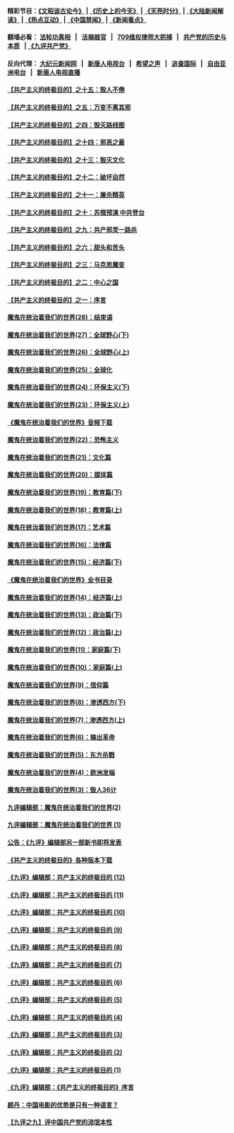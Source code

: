 #### 精彩节目：[《文昭谈古论今》](http://134.209.198.168/wenzhao) | [《历史上的今天》](http://134.209.198.168/today-in-history) | [《天亮时分》](http://134.209.198.168/tianliang) | [《大陆新闻解读》](http://134.209.198.168/ntdtv-comedy) | [《热点互动》](http://134.209.198.168/ntdtv-rdhd)  | [《中国禁闻》](http://134.209.198.168/ntdtv-news) | [《新闻看点》](http://134.209.198.168/news-insight) 

  #### 翻墙必看： [法轮功真相](http://134.209.198.168:10000/videos/truth.html) &nbsp;&nbsp;|&nbsp;&nbsp; [活摘器官](http://134.209.198.168:10000/videos/res/Organs/) &nbsp;&nbsp;|&nbsp;&nbsp; [709维权律师大抓捕](http://134.209.198.168:10000/videos/709/) &nbsp;&nbsp;|&nbsp;&nbsp; [共产党的历史与本质](http://134.209.198.168:10000/videos/ccp.html) &nbsp;&nbsp;| [《九评共产党》](http://134.209.198.168:10000/videos/jiuping/) 

#### 反向代理： [大纪元新闻网](http://134.209.198.168:10080/) &nbsp;&nbsp;|&nbsp;&nbsp; [新唐人电视台](http://134.209.198.168:8000/) &nbsp;&nbsp;|&nbsp;&nbsp; [希望之声](http://134.209.198.168:8200/) &nbsp;&nbsp;|&nbsp;&nbsp; [追查国际](http://134.209.198.168:10010/) &nbsp;&nbsp;|&nbsp;&nbsp; [自由亚洲电台](http://134.209.198.168:9800/) &nbsp;&nbsp;|&nbsp;&nbsp; [新唐人电视直播](http://134.209.198.168/) 

#### [【共产主义的终极目的】之十五：毁人不倦](../pages/nsc422/n11166792.md?t=04080637) 

#### [【共产主义的终极目的】之五：万变不离其邪](../pages/nsc422/n11091285.md?t=04080637) 

#### [【共产主义的终极目的】之四：毁灭路线图](../pages/nsc422/n11086284.md?t=04080637) 

#### [【共产主义的终极目的】之十四：邪恶之最](../pages/nsc422/n11150249.md?t=04080637) 

#### [【共产主义的终极目的】之十三：毁灭文化](../pages/nsc422/n11135227.md?t=04080637) 

#### [【共产主义的终极目的】之十二：破坏自然](../pages/nsc422/n11135214.md?t=04080637) 

#### [【共产主义的终极目的】之十一：屠杀精英](../pages/nsc422/n11118442.md?t=04080637) 

#### [【共产主义的终极目的】之十：苏俄预演 中共登台](../pages/nsc422/n11118424.md?t=04080637) 

#### [【共产主义的终极目的】之九：共产邪灵一路杀](../pages/nsc422/n11114139.md?t=04080637) 

#### [【共产主义的终极目的】之六：甜头和苦头](../pages/nsc422/n11096971.md?t=04080637) 

#### [【共产主义的终极目的】之三：马克思魔变](../pages/nsc422/n11061941.md?t=04080637) 

#### [【共产主义的终极目的】之二：中心之国](../pages/nsc422/n11047728.md?t=04080637) 

#### [【共产主义的终极目的】之一：序言](../pages/nsc422/n11086077.md?t=04080637) 

#### [魔鬼在统治着我们的世界(28)：结束语](../pages/nsc422/n10936246.md?t=04080637) 

#### [魔鬼在统治着我们的世界(27)：全球野心(下)](../pages/nsc422/n10928319.md?t=04080637) 

#### [魔鬼在统治着我们的世界(26)：全球野心(上)](../pages/nsc422/n10900318.md?t=04080637) 

#### [魔鬼在统治着我们的世界(25)：全球化](../pages/nsc422/n10788205.md?t=04080637) 

#### [魔鬼在统治着我们的世界(24)：环保主义(下)](../pages/nsc422/n10695307.md?t=04080637) 

#### [魔鬼在统治着我们的世界(23)：环保主义(上)](../pages/nsc422/n10688613.md?t=04080637) 

#### [《魔鬼在统治着我们的世界》音频下载](../pages/nsc422/n10635553.md?t=04080637) 

#### [魔鬼在统治着我们的世界(22)：恐怖主义](../pages/nsc422/n10614727.md?t=04080637) 

#### [魔鬼在统治着我们的世界(21)：文化篇](../pages/nsc422/n10597706.md?t=04080637) 

#### [魔鬼在统治着我们的世界(20)：媒体篇](../pages/nsc422/n10586579.md?t=04080637) 

#### [魔鬼在统治着我们的世界(19)：教育篇(下)](../pages/nsc422/n10564808.md?t=04080637) 

#### [魔鬼在统治着我们的世界(18)：教育篇(上)](../pages/nsc422/n10526970.md?t=04080637) 

#### [魔鬼在统治着我们的世界(17)：艺术篇](../pages/nsc422/n10499093.md?t=04080637) 

#### [魔鬼在统治着我们的世界(16)：法律篇](../pages/nsc422/n10485969.md?t=04080637) 

#### [魔鬼在统治着我们的世界(15)：经济篇(下)](../pages/nsc422/n10469975.md?t=04080637) 

#### [《魔鬼在统治着我们的世界》全书目录](../pages/nsc422/n10464261.md?t=04080637) 

#### [魔鬼在统治着我们的世界(14)：经济篇(上)](../pages/nsc422/n10457370.md?t=04080637) 

#### [魔鬼在统治着我们的世界(13)：政治篇(下)](../pages/nsc422/n10448270.md?t=04080637) 

#### [魔鬼在统治着我们的世界(12)：政治篇(上)](../pages/nsc422/n10444576.md?t=04080637) 

#### [魔鬼在统治着我们的世界(11)：家庭篇(下)](../pages/nsc422/n10440961.md?t=04080637) 

#### [魔鬼在统治着我们的世界(10)：家庭篇(上)](../pages/nsc422/n10435448.md?t=04080637) 

#### [魔鬼在统治着我们的世界(9)：信仰篇](../pages/nsc422/n10432159.md?t=04080637) 

#### [魔鬼在统治着我们的世界(8)：渗透西方(下)](../pages/nsc422/n10429603.md?t=04080637) 

#### [魔鬼在统治着我们的世界(7)：渗透西方(上)](../pages/nsc422/n10426013.md?t=04080637) 

#### [魔鬼在统治着我们的世界(6)：输出革命](../pages/nsc422/n10421536.md?t=04080637) 

#### [魔鬼在统治着我们的世界(5)：东方杀戮](../pages/nsc422/n10417707.md?t=04080637) 

#### [魔鬼在统治着我们的世界(4)：欧洲发端](../pages/nsc422/n10414890.md?t=04080637) 

#### [魔鬼在统治着我们的世界(3)：毁人36计](../pages/nsc422/n10411583.md?t=04080637) 

#### [九评编辑部：魔鬼在统治着我们的世界(2)](../pages/nsc422/n10410036.md?t=04080637) 

#### [九评编辑部：魔鬼在统治着我们的世界 (1)](../pages/nsc422/n10406825.md?t=04080637) 

#### [公告：《九评》编辑部另一部新书即将发表](../pages/nsc422/n10405104.md?t=04080637) 

#### [《共产主义的终极目的》各种版本下载](../pages/nsc422/n10022138.md?t=04080637) 

#### [《九评》编辑部：共产主义的终极目的 (12)](../pages/nsc422/n9933272.md?t=04080637) 

#### [《九评》编辑部：共产主义的终极目的 (11)](../pages/nsc422/n9924973.md?t=04080637) 

#### [《九评》编辑部：共产主义的终极目的 (10)](../pages/nsc422/n9920883.md?t=04080637) 

#### [《九评》编辑部：共产主义的终极目的 (9)](../pages/nsc422/n9916363.md?t=04080637) 

#### [《九评》编辑部：共产主义的终极目的 (8)](../pages/nsc422/n9912488.md?t=04080637) 

#### [《九评》编辑部：共产主义的终极目的 (7)](../pages/nsc422/n9901176.md?t=04080637) 

#### [《九评》编辑部：共产主义的终极目的 (6)](../pages/nsc422/n9899359.md?t=04080637) 

#### [《九评》编辑部：共产主义的终极目的 (5)](../pages/nsc422/n9893174.md?t=04080637) 

#### [《九评》编辑部：共产主义的终极目的 (4)](../pages/nsc422/n9891246.md?t=04080637) 

#### [《九评》编辑部：共产主义的终极目的 (3)](../pages/nsc422/n9879879.md?t=04080637) 

#### [《九评》编辑部：共产主义的终极目的 (2)](../pages/nsc422/n9876205.md?t=04080637) 

#### [《九评》编辑部：共产主义的终极目的 (1)](../pages/nsc422/n9865857.md?t=04080637) 

#### [《九评》编辑部：《共产主义的终极目的》序言](../pages/nsc422/n9862666.md?t=04080637) 

#### [颜丹：中国电影的优势是只有一种语言？](../pages/nsc422/n9583062.md?t=04080637) 

#### [【九评之九】评中国共产党的流氓本性](../pages/nsc422/n737542.md?t=04080637) 

